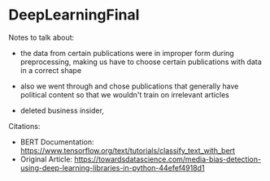 # DeepLearningFinal

Notes to talk about: 

- the data from certain publications were in improper form during preprocessing, making us have to choose certain publications with data in a correct shape

- also we went through and chose publications that generally have political content so that we wouldn't train on irrelevant articles

- deleted business insider, 


Citations:
- BERT Documentation: https://www.tensorflow.org/text/tutorials/classify_text_with_bert
- Original Article: https://towardsdatascience.com/media-bias-detection-using-deep-learning-libraries-in-python-44efef4918d1